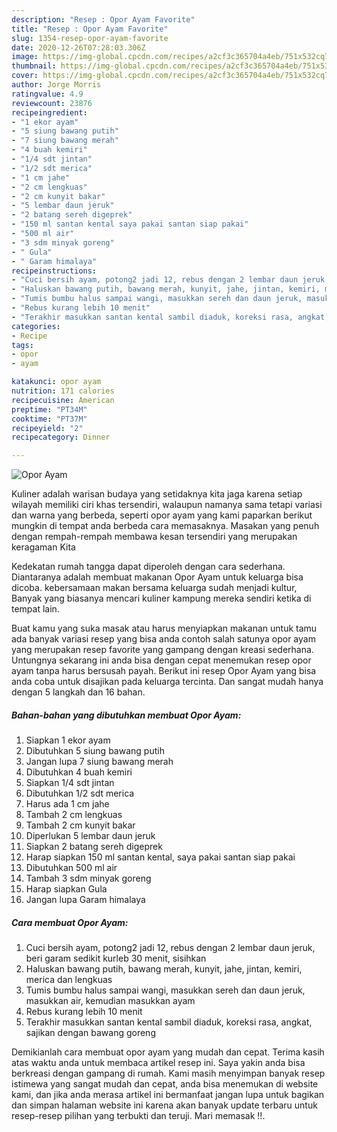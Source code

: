 ```yaml
---
description: "Resep : Opor Ayam Favorite"
title: "Resep : Opor Ayam Favorite"
slug: 1354-resep-opor-ayam-favorite
date: 2020-12-26T07:28:03.306Z
image: https://img-global.cpcdn.com/recipes/a2cf3c365704a4eb/751x532cq70/opor-ayam-foto-resep-utama.jpg
thumbnail: https://img-global.cpcdn.com/recipes/a2cf3c365704a4eb/751x532cq70/opor-ayam-foto-resep-utama.jpg
cover: https://img-global.cpcdn.com/recipes/a2cf3c365704a4eb/751x532cq70/opor-ayam-foto-resep-utama.jpg
author: Jorge Morris
ratingvalue: 4.9
reviewcount: 23876
recipeingredient:
- "1 ekor ayam"
- "5 siung bawang putih"
- "7 siung bawang merah"
- "4 buah kemiri"
- "1/4 sdt jintan"
- "1/2 sdt merica"
- "1 cm jahe"
- "2 cm lengkuas"
- "2 cm kunyit bakar"
- "5 lembar daun jeruk"
- "2 batang sereh digeprek"
- "150 ml santan kental saya pakai santan siap pakai"
- "500 ml air"
- "3 sdm minyak goreng"
- " Gula"
- " Garam himalaya"
recipeinstructions:
- "Cuci bersih ayam, potong2 jadi 12, rebus dengan 2 lembar daun jeruk, beri garam sedikit kurleb 30 menit, sisihkan"
- "Haluskan bawang putih, bawang merah, kunyit, jahe, jintan, kemiri, merica dan lengkuas"
- "Tumis bumbu halus sampai wangi, masukkan sereh dan daun jeruk, masukkan air, kemudian masukkan ayam"
- "Rebus kurang lebih 10 menit"
- "Terakhir masukkan santan kental sambil diaduk, koreksi rasa, angkat, sajikan dengan bawang goreng"
categories:
- Recipe
tags:
- opor
- ayam

katakunci: opor ayam 
nutrition: 171 calories
recipecuisine: American
preptime: "PT34M"
cooktime: "PT37M"
recipeyield: "2"
recipecategory: Dinner

---
```



![Opor Ayam](https://img-global.cpcdn.com/recipes/a2cf3c365704a4eb/751x532cq70/opor-ayam-foto-resep-utama.jpg)

Kuliner adalah warisan budaya yang setidaknya kita jaga karena setiap wilayah memiliki ciri khas tersendiri, walaupun namanya sama tetapi variasi dan warna yang berbeda, seperti opor ayam yang kami paparkan berikut mungkin di tempat anda berbeda cara memasaknya. Masakan yang penuh dengan rempah-rempah membawa kesan tersendiri yang merupakan keragaman Kita

Kedekatan rumah tangga dapat diperoleh dengan cara sederhana. Diantaranya adalah membuat makanan Opor Ayam untuk keluarga bisa dicoba. kebersamaan makan bersama keluarga sudah menjadi kultur, Banyak yang biasanya mencari kuliner kampung mereka sendiri ketika di tempat lain.



Buat kamu yang suka masak atau harus menyiapkan makanan untuk tamu ada banyak variasi resep yang bisa anda contoh salah satunya opor ayam yang merupakan resep favorite yang gampang dengan kreasi sederhana. Untungnya sekarang ini anda bisa dengan cepat menemukan resep opor ayam tanpa harus bersusah payah.
Berikut ini resep Opor Ayam yang bisa anda coba untuk disajikan pada keluarga tercinta. Dan sangat mudah hanya dengan 5 langkah dan 16 bahan.


<!--inarticleads1-->

##### Bahan-bahan yang dibutuhkan membuat Opor Ayam:

1. Siapkan 1 ekor ayam
1. Dibutuhkan 5 siung bawang putih
1. Jangan lupa 7 siung bawang merah
1. Dibutuhkan 4 buah kemiri
1. Siapkan 1/4 sdt jintan
1. Dibutuhkan 1/2 sdt merica
1. Harus ada 1 cm jahe
1. Tambah 2 cm lengkuas
1. Tambah 2 cm kunyit bakar
1. Diperlukan 5 lembar daun jeruk
1. Siapkan 2 batang sereh digeprek
1. Harap siapkan 150 ml santan kental, saya pakai santan siap pakai
1. Dibutuhkan 500 ml air
1. Tambah 3 sdm minyak goreng
1. Harap siapkan  Gula
1. Jangan lupa  Garam himalaya




<!--inarticleads2-->

##### Cara membuat  Opor Ayam:

1. Cuci bersih ayam, potong2 jadi 12, rebus dengan 2 lembar daun jeruk, beri garam sedikit kurleb 30 menit, sisihkan
1. Haluskan bawang putih, bawang merah, kunyit, jahe, jintan, kemiri, merica dan lengkuas
1. Tumis bumbu halus sampai wangi, masukkan sereh dan daun jeruk, masukkan air, kemudian masukkan ayam
1. Rebus kurang lebih 10 menit
1. Terakhir masukkan santan kental sambil diaduk, koreksi rasa, angkat, sajikan dengan bawang goreng




Demikianlah cara membuat opor ayam yang mudah dan cepat. Terima kasih atas waktu anda untuk membaca artikel resep ini. Saya yakin anda bisa berkreasi dengan gampang di rumah. Kami masih menyimpan banyak resep istimewa yang sangat mudah dan cepat, anda bisa menemukan di website kami, dan jika anda merasa artikel ini bermanfaat jangan lupa untuk bagikan dan simpan halaman website ini karena akan banyak update terbaru untuk resep-resep pilihan yang terbukti dan teruji. Mari memasak !!. 
